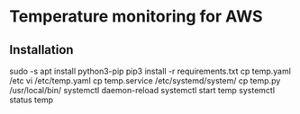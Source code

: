 # Temperature monitoring for AWS

## Installation
sudo -s
apt install python3-pip
pip3 install -r requirements.txt
cp temp.yaml /etc
vi /etc/temp.yaml
cp temp.service /etc/systemd/system/
cp temp.py /usr/local/bin/
systemctl daemon-reload
systemctl start temp
systemctl status temp
